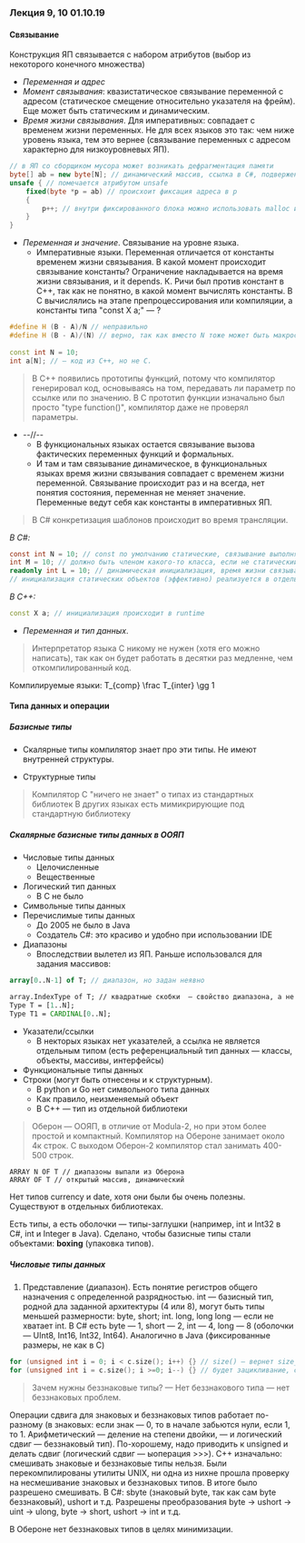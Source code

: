 ### Лекция 9, 10 01.10.19

#### Связывание

Конструкция ЯП связывается с набором атрибутов (выбор из некоторого конечного множества)

* *Переменная и адрес*
* *Момент связывания*: квазистатическое связывание переменной с адресом (статическое смещение относительно указателя на фрейм). Еще может быть статическим и динамическим.
* *Время жизни связывания*. Для императивных: совпадает с временем жизни переменных. Не для всех языков это так: чем ниже уровень языка, тем это вернее (связывание переменных с адресом характерно для низкоуровневых ЯП).

```C# 
// в ЯП со сборщиком мусора может возникать дефрагментация памяти
byte[] ab = new byte[N]; // динамический массив, ссылка в С#, подверженная сборщику мусора и менеджеру памяти
unsafe { // помечается атрибутом unsafe
	fixed(byte *p = ab) // происхоит фиксация адреса в р
	{
		p++; // внутри фиксированного блока можно использовать malloc и т.д., и таким образом можно делать по сути "вставки" из С или С++, убираем сборку мусора.
	}
} 
```

* *Переменная и значение*. Связывание на уровне языка.
     * Императивные языки. Переменная отличается от константы временем жизни связывания. В какой момент происходит связывание константы? Ограничение накладывается на время жизни связывания, и it depends. К. Ричи был против констант в С++, так как не понятно, в какой момент вычислять константы. В С вычислялись на этапе препроцессирования или компиляции, а константы типа "const X a;"  — ? 
     
```C++
#define H (B - A)/N // неправильно
#define H (B - A)/(N) // верно, так как вместо N тоже может быть макрос 
	
const int N = 10;
int a[N]; // — код из С++, но не С.
```

> В С++ появились прототипы функций, потому что компилятор генерировал код, основываясь на том, передавать ли параметр по ссылке или по значению. В С прототип функции изначально был просто "type function()", компилятор даже не проверял параметры.

* --//--<br />
    * В функциональных языках остается связывание вызова фактических переменных функций и формальных.
     * И там и там связывание динамическое, в функциональных языках время жизни связывания совпадает с временем жизни переменной. Связывание происходит раз и на всегда, нет понятия состояния, переменная не меняет значение. Переменные ведут себя как константы в императивных ЯП.

> В С# конкретизация шаблонов происходит во время трансляции.

*В C#:*
```C#
const int N = 10; // const по умолчанию статические, связывание выполняется статически
int M = 10; // должно быть членом какого-то класса, если не статический объект, то инициализация происходит во время выполнения, так как объекты появляются на этом этапе
readonly int L = 10; // динамическая инициализация, время жизни связывания совпадает с временем жизни переменной
// инициализация статических объектов (эффективно) реализуется в отдельном статическом потоке, запускаемые системой времени выполнения
```
*В C++:*
```C++
const X a; // инициализация происходит в runtime
```

* *Переменная и тип данных*. 
> Интерпретатор языка С никому не нужен (хотя его можно написать), так как он будет работать в десятки раз медленне, чем откомпилированный код.

Компилируемые языки: 
T_{comp} \frac T_{inter} \gg 1

#### Типа данных и операции

##### Базисные типы

* Скалярные типы
компилятор знает про эти типы. Не имеют внутренней структуры.
    
* Структурные типы

> Компилятор С "ничего не знает" о типах из стандартных библиотек
В других языках есть мимикрирующие под стандартную библиотеку

##### Скалярные базисные типы данных в ООЯП

* Числовые типы данных
     * Целочисленные
     * Вещественные
* Логический тип данных
     * В С не было
* Символьные типы данных
* Перечислимые типы данных
    * До 2005 не было в Java
    * Создатель С#: это красиво и удобно при использовании IDE
* Диапазоны
    * Впоследствии вылетел из ЯП. Раньше использовался для задания массивов:
```Pascal
array[0..N-1] of T; // диапазон, но задан неявно

```

```Modula-2
array.IndexType of T; // квадратные скобки  — свойство диапазона, а не массива, граница изменения индексов
Type T = [1..N];
Type T1 = CARDINAL[0..N];
```
* Указатели/ссылки
    * В некторых языках нет указателей, а ссылка не является отдельным типом (есть референциальный тип данных — классы, объекты, массивы, интерфейсы)
* Функциональные типы данных
* Строки (могут быть отнесены и к структурным).
    * В python и Go нет символьного типа данных
    * Как правило, неизменяемый объект
    * В С++ — тип из отдельной библиотеки
    
> Оберон  — ООЯП, в отличие от Modula-2, но при этом более простой и компактный. Компилятор на Обероне занимает около 4к строк. С выходом Оберон-2 компилятор стал занимать 400-500 строк.

```Оберон
ARRAY N OF T // диапазоны выпали из Оберона
ARRAY OF T // открытый массив, динамический
```

Нет типов currency и date, хотя они были бы очень полезны. Существуют в отдельных библиотеках.

Есть типы, а есть оболочки — типы-заглушки (например, int и Int32 в С#, int и Integer в Java). Сделано, чтобы базисные типы стали объектами: **boxing** (упаковка типов).

##### Числовые типы данных
1. Представление (диапазон).
    Есть понятие регистров общего назначения с определенной разрядностью. int — базисный тип, родной дла заданной архитектуры (4 или 8), могут быть типы меньшей размерности: byte, short; int. long, long long — если не хватает int. В C# есть byte — 1, short — 2, int — 4, long — 8 (оболочки — UInt8, Int16, Int32, Int64). Аналогично  в Java (фиксированные размеры, не как в С)
    
```C++
for (unsigned int i = 0; i < c.size(); i++) {} // size() — вернет size_t (unsigned int)
for (unsigned int i = c.size(); i >=0; i--) {} // будет зацикливание, смешение знаковых и беззнаковых операций
```

> Зачем нужны беззнаковые типы? 
> — Нет беззнакового типа — нет беззнаковых проблем.

Операции сдвига для знаковых и беззнаковых типов работает по-разному (в знаковых: если знак — 0, то в начале забьются нули, если 1, то 1. Арифметический — деление на степени двойки, —  и логический сдвиг — беззнаковый тип). По-хорошему, надо приводить к unsigned и делать сдвиг (логический сдвиг — ыоперация >>>). С++ изначально: смешивать знаковые и беззнаковые типы нельзя. Были перекомпилированы утилиты UNIX, ни одна из нихне прошла проверку на несмешивание знаковых и беззнаковых типов. В итоге было разрешено смешивать.
В C#: sbyte (знаковый byte, так как сам byte беззнаковый), ushort и т.д. Разрешены преобразования byte -> ushort -> uint -> ulong, byte -> short, ushort -> int и т.д.

В Обероне нет беззнаковых типов в целях минимизации.
